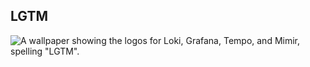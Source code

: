 ## LGTM

![A wallpaper showing the logos for Loki, Grafana, Tempo, and Mimir, spelling "LGTM".](https://raw.githubusercontent.com/grafana/.github/main/LGTM_wallpaper_1920x1080.png)
